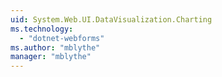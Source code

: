 ```yaml
---
uid: System.Web.UI.DataVisualization.Charting
ms.technology: 
  - "dotnet-webforms"
ms.author: "mblythe"
manager: "mblythe"
---
```

